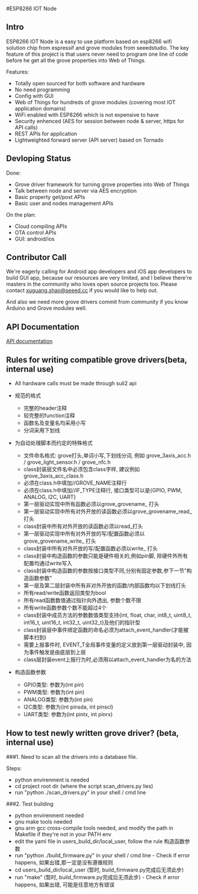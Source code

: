 #ESP8266 IOT Node


## Intro
ESP8266 IOT Node is a easy to use platform based on esp8266 wifi solution chip from espressif and grove modules from seeedstudio. The key feature of this project is that users never need to program one line of code before he get all the grove properties into Web of Things. 

Features:

* Totally open sourced for both software and hardware
* No need programming
* Config with GUI
* Web of Things for hundreds of grove modules (covering most IOT application domains)
* WiFi enabled with ESP8266 which is not expensive to have
* Security enhenced (AES for session between node & server, https for API calls)
* REST APIs for application 
* Lightweighted forward server (API server) based on Tornado



## Devloping Status

Done:

* Grove driver framework for turning grove properties into Web of Things
* Talk between node and server via AES encryption
* Basic property get/post APIs
* Basic user and nodes management APIs

On the plan:

* Cloud compiling APIs
* OTA control APIs
* GUI: android/ios

## Contributor Call

We're eagerly calling for Android app developers and iOS app developers to build GUI app, because our resources are very limited, and I believe there're masters in the community who loves open source projects too. Please contact xuguang.shao@seeed.cc if you would like to help out. 

And also we need more grove drivers commit from community if you know Arduino and Grove modules well.

## API Documentation

[API documentation](https://github.com/KillingJacky/esp8266_iot_node/wiki/API-Documentation)


## Rules for writing compatible grove drivers(beta, internal use)

* All hardware calls must be made through suli2 api
* 规范的格式
  * 完整的header注释
  * 较完整的function注释
  * 函数名及变量名均采用小写
  * 分词采用下划线
* 为自动处理脚本而约定的特殊格式
  * 文件命名格式: grove打头,单词小写,下划线分词, 例如 grove_3axis_acc.h / grove_light_sensor.h / grove_nfc.h
  * class封装层文件名中必须包含class字样, 建议例如 grove_3axis_acc_class.h
  * 必须在class.h中填加//GROVE_NAME注释行
  * 必须在class.h中填加//IF_TYPE注释行, 接口类型可以是{GPIO, PWM, ANALOG, I2C, UART}
  * 第一层驱动实现中所有函数必须以grove_grovename_ 打头
  * 第一层驱动实现中所有对外开放的读函数必须以grove_grovename_read_ 打头
  * class封装中所有对外开放的读函数必须以read_打头
  * 第一层驱动实现中所有对外开放的写/配置函数必须以grove_grovename_write_ 打头
  * class封装中所有对外开放的写/配置函数必须以write_ 打头
  * class封装中构造函数的参数只能是硬件相关的,例如pin脚, 除硬件外所有配置均通过write写入
  * class封装中构造函数的参数按接口类型不同,分别有固定参数,参下一节"构造函数参数"
  * 第一层及第二层封装中所有非对外开放的函数/内部函数均以下划线打头
  * 所有read/write函数返回类型为bool
  * 所有read函数数值通过指针向外透出, 参数个数不限
  * 所有write函数参数个数不能超过4个
  * class封装中成员方法的参数数值类型支持{int, float, char, int8_t, uint8_t, int16_t, uint16_t, int32_t, uint32_t}及他们的指针型
  * class封装层中事件绑定函数的命名必须为attach_event_handler(才能被脚本扫到)
  * 需要上报事件时, EVENT_T全局事件变量的定义放到第一层驱动封装中, 因为事件触发是由底层到上层
  * class层封装event上报行为时,必须用以attach_event_handler为名的方法
  
  
* 构造函数参数
  * GPIO类型: 参数为(int pin)
  * PWM类型: 参数为(int pin)
  * ANALOG类型: 参数为(int pin)
  * I2C类型: 参数为(int pinsda, int pinscl)
  * UART类型: 参数为(int pintx, int pinrx)
  
## How to test newly written grove driver? (beta, internal use)

###1. Need to scan all the drivers into a database file. 

Steps:

  * python envirenment is needed
  * cd project root dir (where the script scan_drivers.py lies)
  * run "python ./scan_drivers.py" in your shell / cmd line
  
###2. Test building
  * python envirenment needed
  * gnu make tools needed
  * gnu arm gcc cross-compile tools needed, and modify the path in Makefile if they're not in your PATH env
  * edit the yaml file in users_build_dir/local_user, follow the rule 构造函数参数
  * run "python ./build_firmware.py" in your shell / cmd line - Check if error happens, 如果出错,那一定是没有遵循规则
  * cd users_build_dir/local_user (暂时, build_firmware.py完成后无须此步)
  * run "make" (暂时, build_firmware.py完成后无须此步) - Check if error happens, 如果出错, 可能是任意地方有错误
  
